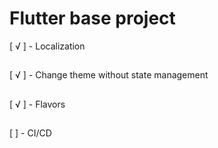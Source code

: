 # Flutter base project


[ √ ] - Localization
##
[ √ ] - Change theme without state management
##
[ √ ] - Flavors
##
[   ] - CI/CD
